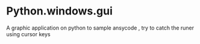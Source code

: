 # Python.windows.gui
A graphic application on python to sample ansycode 
, try to catch the runer using cursor keys
